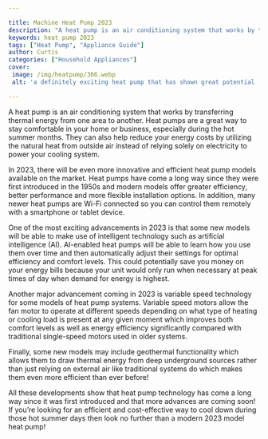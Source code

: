 ```yaml
---

title: Machine Heat Pump 2023
description: "A heat pump is an air conditioning system that works by transferring thermal energy from one area to another. Heat pumps are a gre...take a moment to check it out "
keywords: heat pump 2023
tags: ["Heat Pump", "Appliance Guide"]
author: Curtis
categories: ["Household Appliances"]
cover: 
 image: /img/heatpump/366.webp
 alt: 'a definitely exciting heat pump that has shown great potential '

---
```


A heat pump is an air conditioning system that works by transferring thermal energy from one area to another. Heat pumps are a great way to stay comfortable in your home or business, especially during the hot summer months. They can also help reduce your energy costs by utilizing the natural heat from outside air instead of relying solely on electricity to power your cooling system.

In 2023, there will be even more innovative and efficient heat pump models available on the market. Heat pumps have come a long way since they were first introduced in the 1950s and modern models offer greater efficiency, better performance and more flexible installation options. In addition, many newer heat pumps are Wi-Fi connected so you can control them remotely with a smartphone or tablet device.

One of the most exciting advancements in 2023 is that some new models will be able to make use of intelligent technology such as artificial intelligence (AI). AI-enabled heat pumps will be able to learn how you use them over time and then automatically adjust their settings for optimal efficiency and comfort levels. This could potentially save you money on your energy bills because your unit would only run when necessary at peak times of day when demand for energy is highest. 

Another major advancement coming in 2023 is variable speed technology for some models of heat pump systems. Variable speed motors allow the fan motor to operate at different speeds depending on what type of heating or cooling load is present at any given moment which improves both comfort levels as well as energy efficiency significantly compared with traditional single-speed motors used in older systems. 

Finally, some new models may include geothermal functionality which allows them to draw thermal energy from deep underground sources rather than just relying on external air like traditional systems do which makes them even more efficient than ever before! 

All these developments show that heat pump technology has come a long way since it was first introduced and that more advances are coming soon! If you’re looking for an efficient and cost-effective way to cool down during those hot summer days then look no further than a modern 2023 model heat pump!
